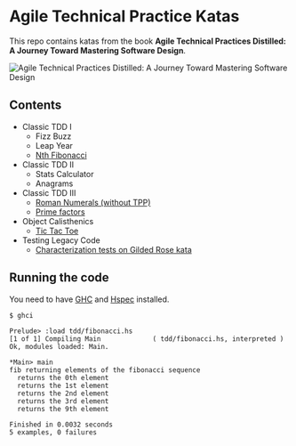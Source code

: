 # Agile Technical Practice Katas

This repo contains katas from the book **Agile Technical Practices Distilled: A Journey Toward Mastering Software Design**.

![](https://d2sofvawe08yqg.cloudfront.net/agiletechnicalpracticesdistilled/hero2x?1549503021 "Agile Technical Practices Distilled: A Journey Toward Mastering Software Design")

## Contents
- Classic TDD I
    - Fizz Buzz
    - Leap Year
    - [Nth Fibonacci](tdd/fibonacci.hs)
- Classic TDD II
    - Stats Calculator
    - Anagrams
- Classic TDD III
    - [Roman Numerals (without TPP)](tdd/romanNumerals.hs)
    - [Prime factors](tdd/primefactors.hs)
- Object Calisthenics
    - [Tic Tac Toe](calisthenics/tictactoe.hs)
- Testing Legacy Code
    - [Characterization tests on Gilded Rose kata](testingLegacyCode/gildedRose/)

## Running the code
You need to have [GHC](https://www.haskell.org/downloads/) and [Hspec](https://hspec.github.io/) installed.
```
$ ghci

Prelude> :load tdd/fibonacci.hs 
[1 of 1] Compiling Main             ( tdd/fibonacci.hs, interpreted )
Ok, modules loaded: Main.

*Main> main
fib returning elements of the fibonacci sequence
  returns the 0th element
  returns the 1st element
  returns the 2nd element
  returns the 3rd element
  returns the 9th element

Finished in 0.0032 seconds
5 examples, 0 failures
```